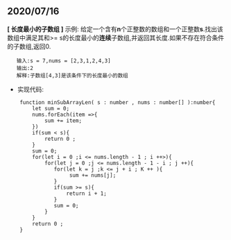 ## 2020/07/16 

**[ 长度最小的子数组 ]**
 示例:
给定一个含有**n**个正整数的数组和一个正整数**s**.找出该数组中满足其和>= s的长度最小的**连续**子数组,并返回其长度.如果不存在符合条件的子数组,返回0.

 ```
    输入:s = 7,nums = [2,3,1,2,4,3]
    输出:2
    解释:子数组[4,3]是该条件下的长度最小的数组
 ```
- 实现代码:
```
    function minSubArrayLen( s : number , nums : number[] ):number{
        let sum = 0;
        nums.forEach(item =>{
            sum += item;
        })
        if(sum < s){
            return 0 ;
        }
        sum = 0;
        for(let i = 0 ;i <= nums.length - 1 ; i ++>){
            for(let j = 0 ;j <= nums.length - 1 - i ; j ++){
               for(let k = j ;k <= j + i ; K ++ ){
                    sum += nums[j];
               } 
               if(sum >= s){
                   return i + 1;
               }
               sum = 0;
            }
        }
        return 0 ;
    }
```